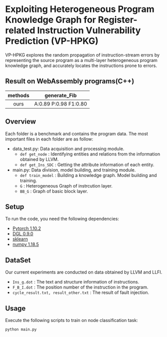 # Exploiting Heterogeneous Program Knowledge Graph for Register-related Instruction Vulnerability Prediction (VP-HPKG)
VP-HPKG explores the random propagation of instruction-stream errors by representing the source program as a multi-layer heterogeneous program knowledge graph, and accurately locates the instructions prone to errors.

## Result on WebAssembly programs(C++)


| methods | generate_Fib          |
|:-------:|:---------------------:|
| ours    | A:0.89 P:0.98 F1:0.80 |


## Overview
Each folder is a benchmark and contains the program data.
The most important files in each folder are as follow:
- data_test.py: Data acquisition and processing module.
  - `def get_node` : Identifying entities and relations from the information obtained by LLVM.
  - `def get_Ins_SDC` : Getting the attribute information of each entity.
- main.py: Data division, model building, and training module.
  - `def train_model` : Building a knowledge graph. Model building and training.
  - `G` : Heterogeneous Graph of instrcution layer.
  - `BB_G` : Graph of basic block layer. 
  
## Setup

To run the code, you need the following dependencies:
- [Pytorch 1.10.2](https://pytorch.org/)
- [DGL 0.9.0](https://www.dgl.ai/pages/start.html)
- [sklearn](https://github.com/scikit-learn/scikit-learn)
- [numpy 1.18.5](https://numpy.org/)
  
## DataSet
Our current experiments are conducted on data obtained by LLVM and LLFI.
- `Ins_g.dot` : The text and structure information of instructions.
- `F_B_I.dot` : The position number of the instruction in the program.
- `cycle_result.txt, result_other.txt` : The result of fault injection.

## Usage
Execute the following scripts to train on node classification task:

```bash
python main.py
```

